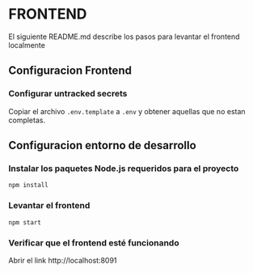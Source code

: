 # FRONTEND

El siguiente README.md describe los pasos para levantar el frontend localmente


## Configuracion Frontend

### Configurar untracked secrets

Copiar el archivo `.env.template` a `.env` y obtener aquellas que no estan completas.


## Configuracion entorno de desarrollo

### Instalar los paquetes Node.js requeridos para el proyecto

```console
npm install
```

### Levantar el frontend

```console
npm start
```

### Verificar que el frontend esté funcionando

Abrir el link http://localhost:8091
